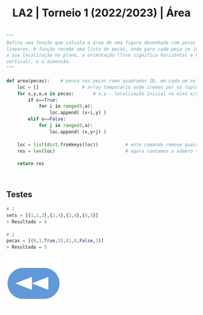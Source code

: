 <h1 style="text-align: center;">LA2 | Torneio 1 (2022/2023) | Área</h1>

```Python

"""
Defina uma função que calcula a área de uma figura desenhada com pecas
lineares. A função recebe uma lista de pecas, onde para cada peça se indica
a sua localização no plano, a orientação (True significa horizontal e False
vertical), e a dimensão.
"""

def area(pecas):    # pensa nas peças como quadrados 2D, em cada um os lados medem 1 valor (e só percorre o quadrante dos valores positivos)
    loc = []                # array temporário onde iremos por os tuplos das coordenadas x/y onde os quadrados se encontram
    for x,y,o,a in pecas:       # x,y - localização inicial no eixo x/y  |  o - orientação (True = Horizontal, False = Vertical)  |  a - área, quantos quadrados são
        if o==True:
            for i in range(0,a):
                loc.append( (x+i,y) )
        elif o==False:
            for j in range(0,a):
                loc.append( (x,y+j) )
    
    loc = list(dict.fromkeys(loc))          # este comando remove quaisquer elementos repetidos do array - temos isto pois algumas peças vão-se interceptar no "gráfico", assim repetindo coordenadas x/y
    res = len(loc)                          # agora contamos o número total de quadrados, essa é a "área" pedida
    
    return res

```


<br>


## Testes

```Python
# 1
sets = [{1,2,3},{2,4},{3,4},{4,5}]
> Resultado = 6

# 2
pecas = [(0,1,True,3),(1,0,False,3)]
> Resultado = 5
```

[![retroceder](https://raw.githubusercontent.com/David81820/Recursos-LCC/main/Rewind.png)](https://david81820.github.io/Recursos-LCC/2ano/2sem/LA2/codigo)